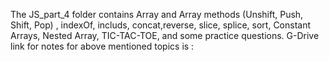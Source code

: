 The JS_part_4 folder contains Array and Array methods (Unshift, Push, Shift, Pop) , indexOf, includs, concat,reverse, slice, splice, sort, Constant Arrays, Nested Array, TIC-TAC-TOE, and some practice questions.
G-Drive link for notes for above mentioned topics is :
